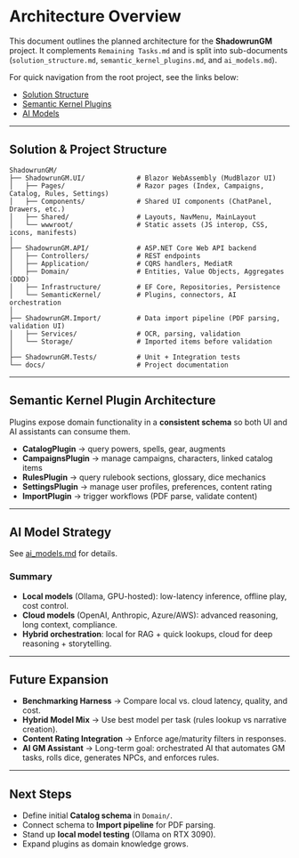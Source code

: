 ﻿# Architecture Overview

This document outlines the planned architecture for the **ShadowrunGM** project. It complements `Remaining Tasks.md` and is split into sub-documents (`solution_structure.md`, `semantic_kernel_plugins.md`, and `ai_models.md`).

For quick navigation from the root project, see the links below:

* [Solution Structure](solution_structure.md)
* [Semantic Kernel Plugins](semantic_kernel_plugins.md)
* [AI Models](ai_models.md)

---

## Solution & Project Structure

```
ShadowrunGM/
├── ShadowrunGM.UI/             # Blazor WebAssembly (MudBlazor UI)
│   ├── Pages/                  # Razor pages (Index, Campaigns, Catalog, Rules, Settings)
│   ├── Components/             # Shared UI components (ChatPanel, Drawers, etc.)
│   ├── Shared/                 # Layouts, NavMenu, MainLayout
│   └── wwwroot/                # Static assets (JS interop, CSS, icons, manifests)
│
├── ShadowrunGM.API/            # ASP.NET Core Web API backend
│   ├── Controllers/            # REST endpoints
│   ├── Application/            # CQRS handlers, MediatR
│   ├── Domain/                 # Entities, Value Objects, Aggregates (DDD)
│   ├── Infrastructure/         # EF Core, Repositories, Persistence
│   └── SemanticKernel/         # Plugins, connectors, AI orchestration
│
├── ShadowrunGM.Import/         # Data import pipeline (PDF parsing, validation UI)
│   ├── Services/               # OCR, parsing, validation
│   └── Storage/                # Imported items before validation
│
├── ShadowrunGM.Tests/          # Unit + Integration tests
└── docs/                       # Project documentation
```

---

## Semantic Kernel Plugin Architecture

Plugins expose domain functionality in a **consistent schema** so both UI and AI assistants can consume them.

* **CatalogPlugin** → query powers, spells, gear, augments
* **CampaignsPlugin** → manage campaigns, characters, linked catalog items
* **RulesPlugin** → query rulebook sections, glossary, dice mechanics
* **SettingsPlugin** → manage user profiles, preferences, content rating
* **ImportPlugin** → trigger workflows (PDF parse, validate content)

---

## AI Model Strategy

See [ai\_models.md](ai_models.md) for details.

### Summary

* **Local models** (Ollama, GPU-hosted): low-latency inference, offline play, cost control.
* **Cloud models** (OpenAI, Anthropic, Azure/AWS): advanced reasoning, long context, compliance.
* **Hybrid orchestration**: local for RAG + quick lookups, cloud for deep reasoning + storytelling.

---

## Future Expansion

* **Benchmarking Harness** → Compare local vs. cloud latency, quality, and cost.
* **Hybrid Model Mix** → Use best model per task (rules lookup vs narrative creation).
* **Content Rating Integration** → Enforce age/maturity filters in responses.
* **AI GM Assistant** → Long-term goal: orchestrated AI that automates GM tasks, rolls dice, generates NPCs, and enforces rules.

---

## Next Steps

* Define initial **Catalog schema** in `Domain/`.
* Connect schema to **Import pipeline** for PDF parsing.
* Stand up **local model testing** (Ollama on RTX 3090).
* Expand plugins as domain knowledge grows.
